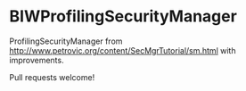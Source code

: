 BIWProfilingSecurityManager
===========================

ProfilingSecurityManager from http://www.petrovic.org/content/SecMgrTutorial/sm.html with improvements.

Pull requests welcome!
